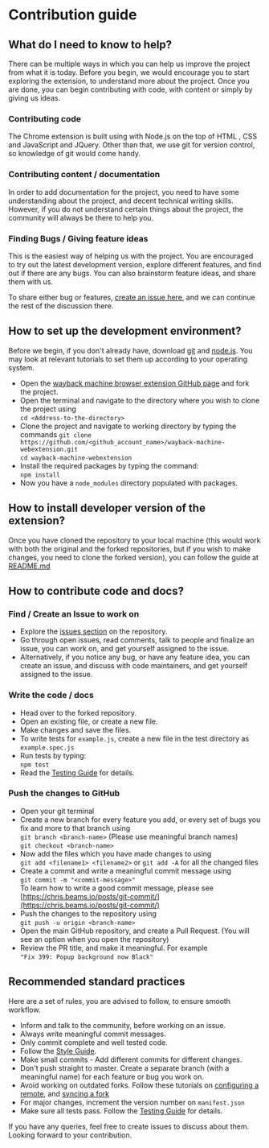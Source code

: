 # Contribution guide

## What do I need to know to help?

There can be multiple ways in which you can help us improve the project from what it is today. Before you begin, we would encourage you to start exploring the extension, to understand more about the project. Once you are done, you can begin contributing with code, with content or simply by giving us ideas.

### Contributing code

The Chrome extension is built using with Node.js on the top of HTML , CSS and JavaScript and JQuery. Other than that, we use git for version control, so knowledge of git would come handy.

### Contributing content / documentation

In order to add documentation for the project, you need to have some understanding about the project, and decent technical writing skills.
However, if you do not understand certain things about the project, the community will always be there to help you.

### Finding Bugs / Giving feature ideas

This is the easiest way of helping us with the project. You are encouraged to try out the latest development version, explore different features, and find out if there are any bugs. You can also brainstorm feature ideas, and share them with us.

To share either bug or features, [create an issue here](https://github.com/internetarchive/wayback-machine-webextension/issues/new/choose), and we can continue the rest of the discussion there.

## How to set up the development environment?

Before we begin, if you don't already have, download [git](https://git-scm.com/downloads) and [node.js](https://nodejs.org/en/download/). You may look at relevant tutorials to set them up according to your operating system.

- Open the [wayback machine browser extension GitHub page](https://github.com/internetarchive/wayback-machine-webextension/) and fork the project.
- Open the terminal and navigate to the directory where you wish to clone the project using  
   `cd <Address-to-the-directory>`
- Clone the project and navigate to working directory by typing the commands
  `git clone https://github.com/<github_account_name>/wayback-machine-webextension.git`  
   `cd wayback-machine-webextension`
- Install the required packages by typing the command:  
   `npm install`
- Now you have a `node_modules` directory populated with packages.

## How to install developer version of the extension?

Once you have cloned the repository to your local machine (this would work with both the original and the forked repositories, but if you wish to make changes, you need to clone the forked version), you can follow the guide at [README.md](https://github.com/internetarchive/wayback-machine-webextension/blob/master/README.md)

## How to contribute code and docs?

### Find / Create an Issue to work on

- Explore the [issues section](https://github.com/internetarchive/wayback-machine-webextension/issues) on the repository.
- Go through open issues, read comments, talk to people and finalize an issue, you can work on, and get yourself assigned to the issue.
- Alternatively, if you notice any bug, or have any feature idea, you can create an issue, and discuss with code maintainers, and get yourself assigned to the issue.

### Write the code / docs

- Head over to the forked repository.
- Open an existing file, or create a new file.
- Make changes and save the files.
- To write tests for `example.js`, create a new file in the test directory as `example.spec.js`
- Run tests by typing:  
  `npm test`
- Read the [Testing Guide](TESTING_GUIDE.md) for details.

### Push the changes to GitHub

- Open your git terminal
- Create a new branch for every feature you add, or every set of bugs you fix and more to that branch using  
  `git branch <branch-name>` (Please use meaningful branch names)  
  `git checkout <branch-name>`
- Now add the files which you have made changes to using  
  `git add <filename1> <filename2>` or `git add -A` for all the changed files
- Create a commit and write a meaningful commit message using  
  `git commit -m "<commit-message>"`  
  To learn how to write a good commit message, please see [https://chris.beams.io/posts/git-commit/](https://chris.beams.io/posts/git-commit/)
- Push the changes to the repository using  
  `git push -u origin <branch-name>`
- Open the main GitHub repository, and create a Pull Request. (You will see an option when you open the repository)
- Review the PR title, and make it meaningful. For example  
  `"Fix 399: Popup background now Black"`

## Recommended standard practices

Here are a set of rules, you are advised to follow, to ensure smooth workflow.

- Inform and talk to the community, before working on an issue.
- Always write meaningful commit messages.
- Only commit complete and well tested code.
- Follow the [Style Guide](https://github.com/internetarchive/wayback-machine-webextension/blob/master/STYLE_GUIDE.md).
- Make small commits - Add different commits for different changes.
- Don't push straight to master. Create a separate branch (with a meaningful name) for each feature or bug you work on.
- Avoid working on outdated forks. Follow these tutorials on [configuring a remote](https://help.github.com/en/github/collaborating-with-issues-and-pull-requests/configuring-a-remote-for-a-fork), and [syncing a fork](https://help.github.com/en/github/collaborating-with-issues-and-pull-requests/syncing-a-fork)
- For major changes, increment the version number on `manifest.json`
- Make sure all tests pass. Follow the [Testing Guide](TESTING_GUIDE.md) for details.

If you have any queries, feel free to create issues to discuss about them. Looking forward to your contribution.
